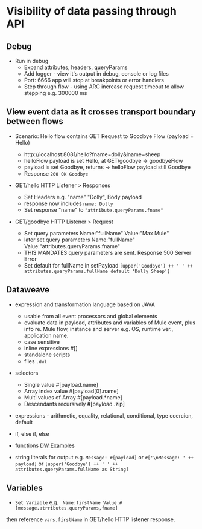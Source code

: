 # Visibility of data passing through API

## Debug
* Run in debug 
    * Expand attributes, headers, queryParams
    * Add logger - view it's output in debug, console or log files
    * Port: 6666 app will stop at breakpoints or error handlers
    * Step through flow - using ARC increase request timeout to allow stepping e.g. 300000 ms

## View event data as it crosses transport boundary between flows
* Scenario: Hello flow contains GET Request to Goodbye Flow 
(payload = Hello)
    * http://localhost:8081/hello?fname=dolly&lname=sheep
    * helloFlow payload is set Hello, at GET/goodbye -> goodbyeFlow
    * payload is set Goodbye, returns -> helloFlow payload still Goodbye
    * Response ```200 OK Goodbye```

* GET/hello HTTP Listener > Responses
    * Set Headers e.g. "name" "Dolly", Body payload
    * response now includes ```name: Dolly```
    * Set response "name" to ``` "attribute.queryParams.fname" ```

* GET/goodbye HTTP Listener > Request 
    * Set query parameters Name:"fullName" Value:"Max Mule"
    * later set query parameters Name:"fullName" Value:"attributes.queryParams.fname"
    * THIS MANDATES query parameters are sent. Response 500 Server Error
    * Set default for fullName in setPayload ```[upper('Goodbye') ++ ' ' ++ attributes.queryParams.fullName default 'Dolly Sheep']```


## Dataweave
* expression and transformation language based on JAVA
    * usable from all event processors and global elements
    * evaluate data in payload, attributes and variables of Mule event, plus info re. Mule flow, instance and server e.g. OS, runtime ver., application name.
    * case sensitive
    * inline expressions #[]
    * standalone scripts
    * files ```.dwl```

* selectors
    * Single value #[payload.name]
    * Array index value #[payload[0].name]
    * Multi values of Array #[payload.*name]
    * Descendants recursively #[payload..zip]
* expressions - arithmetic, equality, relational, conditional, type coercion, default
* if, else if, else
* functions [DW Examples](https://docs.mulesoft.com/mule-runtime/4.3/dataweave-cookbook)
* string literals for output e.g. ```Message: #[payload]``` or ```#['\nMessage: ' ++ payload]``` or ```[upper('Goodbye') ++ ' ' ++ attributes.queryParams.fullName as String]```

## Variables
* ```Set Variable``` e.g. ``` Name:firstName Value:#[message.atrributes.queryParams,fname]```

then reference ```vars.firstName``` in GET/hello HTTP listener response.



